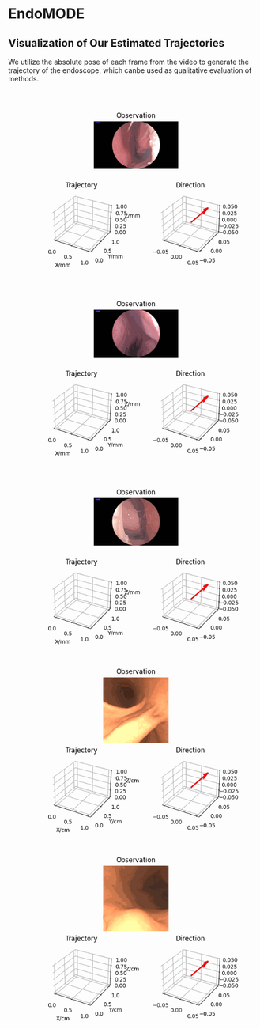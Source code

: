 # EndoMODE

## Visualization of Our Estimated Trajectories
We utilize the absolute pose of each frame from the video to generate the trajectory of the endoscope, which canbe used as qualitative evaluation of methods.

<img src="/vis_data/7.gif" width="700px">

<img src="/vis_data/18.gif" width="700px">

<img src="/vis_data/43.gif" width="700px">

<img src="/vis_data/S7.gif" width="700px">

<img src="/vis_data/B5.gif" width="700px">

